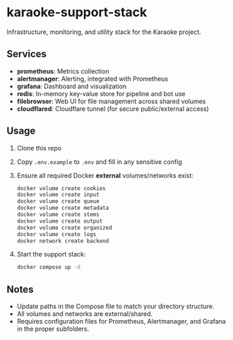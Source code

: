 # karaoke-support-stack

Infrastructure, monitoring, and utility stack for the Karaoke project.

## Services

- **prometheus**: Metrics collection
- **alertmanager**: Alerting, integrated with Prometheus
- **grafana**: Dashboard and visualization
- **redis**: In-memory key-value store for pipeline and bot use
- **filebrowser**: Web UI for file management across shared volumes
- **cloudflared**: Cloudflare tunnel (for secure public/external access)

## Usage

1. Clone this repo  
2. Copy `.env.example` to `.env` and fill in any sensitive config  
3. Ensure all required Docker **external** volumes/networks exist:

    ```bash
    docker volume create cookies
    docker volume create input
    docker volume create queue
    docker volume create metadata
    docker volume create stems
    docker volume create output
    docker volume create organized
    docker volume create logs
    docker network create backend
    ```

4. Start the support stack:

    ```bash
    docker compose up -d
    ```

## Notes

- Update paths in the Compose file to match your directory structure.
- All volumes and networks are external/shared.
- Requires configuration files for Prometheus, Alertmanager, and Grafana in the proper subfolders.

